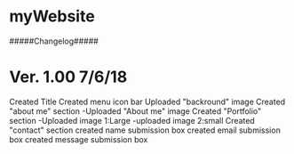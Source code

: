 # myWebsite

#####Changelog#####

# Ver. 1.00 7/6/18
Created Title
Created menu icon bar
Uploaded "backround" image
Created "about me" section
    -Uploaded "About me" image
Created "Portfolio" section
    -Uploaded image 1:Large
    -uploaded image 2:small
Created "contact" section
    created name submission box
    created email submission box
    created message submission box


